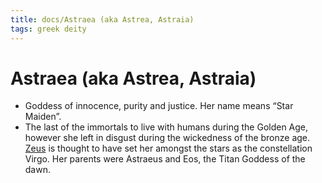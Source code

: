 ```yaml
---
title: docs/Astraea (aka Astrea, Astraia)
tags: greek deity
---
```


# Astraea (aka Astrea, Astraia) 
- Goddess of innocence, purity and justice. Her name means “Star Maiden”.
- The last of the immortals to live with humans during the Golden Age, however she left in disgust during the wickedness of the bronze age. [Zeus](Zeus.md) is thought to have set her amongst the stars as the constellation Virgo. Her parents were Astraeus and Eos, the Titan Goddess of the dawn.
